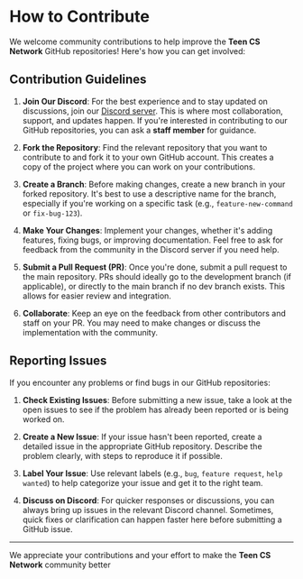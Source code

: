 # How to Contribute

We welcome community contributions to help improve the **Teen CS Network** GitHub repositories! Here's how you can get involved:

## Contribution Guidelines

1. **Join Our Discord**: For the best experience and to stay updated on discussions, join our [Discord server](https://discord.gg/rXuh7MxcX2). This is where most collaboration, support, and updates happen. If you're interested in contributing to our GitHub repositories, you can ask a **staff member** for guidance.

3. **Fork the Repository**: Find the relevant repository that you want to contribute to and fork it to your own GitHub account. This creates a copy of the project where you can work on your contributions.

4. **Create a Branch**: Before making changes, create a new branch in your forked repository. It's best to use a descriptive name for the branch, especially if you're working on a specific task (e.g., `feature-new-command` or `fix-bug-123`).

5. **Make Your Changes**: Implement your changes, whether it's adding features, fixing bugs, or improving documentation. Feel free to ask for feedback from the community in the Discord server if you need help.

6. **Submit a Pull Request (PR)**: Once you're done, submit a pull request to the main repository. PRs should ideally go to the development branch (if applicable), or directly to the main branch if no dev branch exists. This allows for easier review and integration.

7. **Collaborate**: Keep an eye on the feedback from other contributors and staff on your PR. You may need to make changes or discuss the implementation with the community.

## Reporting Issues

If you encounter any problems or find bugs in our GitHub repositories:

1. **Check Existing Issues**: Before submitting a new issue, take a look at the open issues to see if the problem has already been reported or is being worked on.

2. **Create a New Issue**: If your issue hasn't been reported, create a detailed issue in the appropriate GitHub repository. Describe the problem clearly, with steps to reproduce it if possible.

3. **Label Your Issue**: Use relevant labels (e.g., `bug`, `feature request`, `help wanted`) to help categorize your issue and get it to the right team.

4. **Discuss on Discord**: For quicker responses or discussions, you can always bring up issues in the relevant Discord channel. Sometimes, quick fixes or clarification can happen faster here before submitting a GitHub issue.

---

We appreciate your contributions and your effort to make the **Teen CS Network** community better

